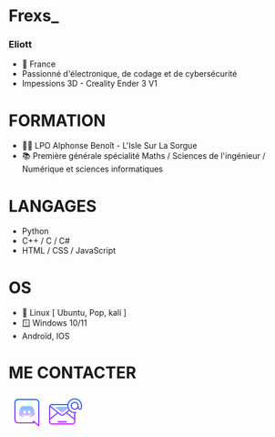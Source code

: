# Frexs_

   ### Eliott 
   
- 📍 France 
-  Passionné d'électronique, de codage et de cybersécurité 
-  Impessions 3D - Creality Ender 3 V1 


# FORMATION 

- 🧑‍🎓​ LPO Alphonse Benoît - L'Isle Sur La Sorgue 
- 📚 Première générale spécialité Maths / Sciences de l'ingénieur / Numérique et sciences informatiques 

# LANGAGES 

- Python 
- C++ / C / C#
- HTML / CSS / JavaScript 

# OS 
- 🐧 Linux [ Ubuntu, Pop, kali ]
- 🪟 Windows 10/11 
- Androïd, IOS

# ME CONTACTER

[![](/icons8-nouveau-logo-discord-64.png)](https://discord.com/Frexs_#7127)
[![](/icons8-email-64.png)](https://fabieliott84@gmail.com)
